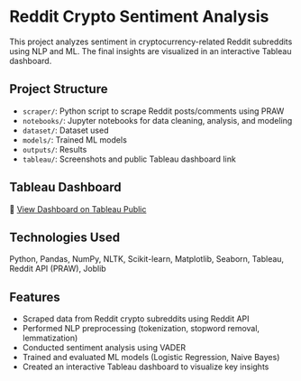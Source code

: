 # Reddit Crypto Sentiment Analysis

This project analyzes sentiment in cryptocurrency-related Reddit subreddits using NLP and ML. The final insights are visualized in an interactive Tableau dashboard.

## Project Structure

- `scraper/`: Python script to scrape Reddit posts/comments using PRAW
- `notebooks/`: Jupyter notebooks for data cleaning, analysis, and modeling
- `dataset/`: Dataset used 
- `models/`: Trained ML models
- `outputs/`: Results
- `tableau/`: Screenshots and public Tableau dashboard link

## Tableau Dashboard

🔗 [View Dashboard on Tableau Public](https://public.tableau.com/app/profile/ojas.kittur/viz/cryptoSentimentAnalysis/Dashboard2)

## Technologies Used

Python, Pandas, NumPy, NLTK, Scikit-learn, Matplotlib, Seaborn, Tableau, Reddit API (PRAW), Joblib

## Features

- Scraped data from Reddit crypto subreddits using Reddit API  
- Performed NLP preprocessing (tokenization, stopword removal, lemmatization)  
- Conducted sentiment analysis using VADER  
- Trained and evaluated ML models (Logistic Regression, Naive Bayes)  
- Created an interactive Tableau dashboard to visualize key insights  
